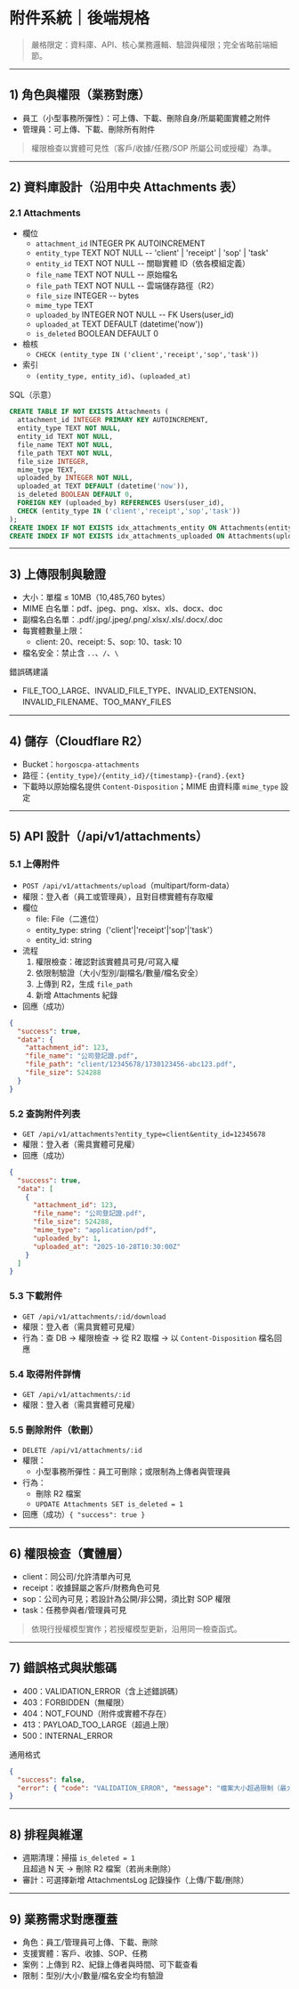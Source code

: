 # 附件系統｜後端規格

> 嚴格限定：資料庫、API、核心業務邏輯、驗證與權限；完全省略前端細節。

---

## 1) 角色與權限（業務對應）
- 員工（小型事務所彈性）：可上傳、下載、刪除自身/所屬範圍實體之附件
- 管理員：可上傳、下載、刪除所有附件

> 權限檢查以實體可見性（客戶/收據/任務/SOP 所屬公司或授權）為準。

---

## 2) 資料庫設計（沿用中央 Attachments 表）

### 2.1 Attachments
- 欄位
  - `attachment_id` INTEGER PK AUTOINCREMENT
  - `entity_type` TEXT NOT NULL       -- 'client' | 'receipt' | 'sop' | 'task'
  - `entity_id` TEXT NOT NULL         -- 關聯實體 ID（依各模組定義）
  - `file_name` TEXT NOT NULL         -- 原始檔名
  - `file_path` TEXT NOT NULL         -- 雲端儲存路徑（R2）
  - `file_size` INTEGER               -- bytes
  - `mime_type` TEXT
  - `uploaded_by` INTEGER NOT NULL    -- FK Users(user_id)
  - `uploaded_at` TEXT DEFAULT (datetime('now'))
  - `is_deleted` BOOLEAN DEFAULT 0
- 檢核
  - `CHECK (entity_type IN ('client','receipt','sop','task'))`
- 索引
  - `(entity_type, entity_id)`、`(uploaded_at)`

SQL（示意）
```sql
CREATE TABLE IF NOT EXISTS Attachments (
  attachment_id INTEGER PRIMARY KEY AUTOINCREMENT,
  entity_type TEXT NOT NULL,
  entity_id TEXT NOT NULL,
  file_name TEXT NOT NULL,
  file_path TEXT NOT NULL,
  file_size INTEGER,
  mime_type TEXT,
  uploaded_by INTEGER NOT NULL,
  uploaded_at TEXT DEFAULT (datetime('now')),
  is_deleted BOOLEAN DEFAULT 0,
  FOREIGN KEY (uploaded_by) REFERENCES Users(user_id),
  CHECK (entity_type IN ('client','receipt','sop','task'))
);
CREATE INDEX IF NOT EXISTS idx_attachments_entity ON Attachments(entity_type, entity_id);
CREATE INDEX IF NOT EXISTS idx_attachments_uploaded ON Attachments(uploaded_at);
```

---

## 3) 上傳限制與驗證
- 大小：單檔 ≤ 10MB（10,485,760 bytes）
- MIME 白名單：pdf、jpeg、png、xlsx、xls、docx、doc
- 副檔名白名單：.pdf/.jpg/.jpeg/.png/.xlsx/.xls/.docx/.doc
- 每實體數量上限：
  - client: 20、receipt: 5、sop: 10、task: 10
- 檔名安全：禁止含 `..`、`/`、`\`

錯誤碼建議
- FILE_TOO_LARGE、INVALID_FILE_TYPE、INVALID_EXTENSION、INVALID_FILENAME、TOO_MANY_FILES

---

## 4) 儲存（Cloudflare R2）
- Bucket：`horgoscpa-attachments`
- 路徑：`{entity_type}/{entity_id}/{timestamp}-{rand}.{ext}`
- 下載時以原始檔名提供 `Content-Disposition`；MIME 由資料庫 `mime_type` 設定

---

## 5) API 設計（/api/v1/attachments）

### 5.1 上傳附件
- `POST /api/v1/attachments/upload`（multipart/form-data）
- 權限：登入者（員工或管理員），且對目標實體有存取權
- 欄位
  - file: File（二進位）
  - entity_type: string（'client'|'receipt'|'sop'|'task'）
  - entity_id: string
- 流程
  1) 權限檢查：確認對該實體具可見/可寫入權
  2) 依限制驗證（大小/型別/副檔名/數量/檔名安全）
  3) 上傳到 R2，生成 `file_path`
  4) 新增 Attachments 紀錄
- 回應（成功）
```json
{
  "success": true,
  "data": {
    "attachment_id": 123,
    "file_name": "公司登記證.pdf",
    "file_path": "client/12345678/1730123456-abc123.pdf",
    "file_size": 524288
  }
}
```

### 5.2 查詢附件列表
- `GET /api/v1/attachments?entity_type=client&entity_id=12345678`
- 權限：登入者（需具實體可見權）
- 回應（成功）
```json
{
  "success": true,
  "data": [
    {
      "attachment_id": 123,
      "file_name": "公司登記證.pdf",
      "file_size": 524288,
      "mime_type": "application/pdf",
      "uploaded_by": 1,
      "uploaded_at": "2025-10-28T10:30:00Z"
    }
  ]
}
```

### 5.3 下載附件
- `GET /api/v1/attachments/:id/download`
- 權限：登入者（需具實體可見權）
- 行為：查 DB → 權限檢查 → 從 R2 取檔 → 以 `Content-Disposition` 檔名回應

### 5.4 取得附件詳情
- `GET /api/v1/attachments/:id`
- 權限：登入者（需具實體可見權）

### 5.5 刪除附件（軟刪）
- `DELETE /api/v1/attachments/:id`
- 權限：
  - 小型事務所彈性：員工可刪除；或限制為上傳者與管理員
- 行為：
  - 刪除 R2 檔案
  - `UPDATE Attachments SET is_deleted = 1`
- 回應（成功）`{ "success": true }`

---

## 6) 權限檢查（實體層）
- client：同公司/允許清單內可見
- receipt：收據歸屬之客戶/財務角色可見
- sop：公司內可見；若設計為公開/非公開，須比對 SOP 權限
- task：任務參與者/管理員可見

> 依現行授權模型實作；若授權模型更新，沿用同一檢查函式。

---

## 7) 錯誤格式與狀態碼
- 400：VALIDATION_ERROR（含上述錯誤碼）
- 403：FORBIDDEN（無權限）
- 404：NOT_FOUND（附件或實體不存在）
- 413：PAYLOAD_TOO_LARGE（超過上限）
- 500：INTERNAL_ERROR

通用格式
```json
{
  "success": false,
  "error": { "code": "VALIDATION_ERROR", "message": "檔案大小超過限制（最大 10MB）" }
}
```

---

## 8) 排程與維運
- 週期清理：掃描 `is_deleted = 1` 且超過 N 天 → 刪除 R2 檔案（若尚未刪除）
- 審計：可選擇新增 AttachmentsLog 記錄操作（上傳/下載/刪除）

---

## 9) 業務需求對應覆蓋
- 角色：員工/管理員可上傳、下載、刪除
- 支援實體：客戶、收據、SOP、任務
- 案例：上傳到 R2、紀錄上傳者與時間、可下載查看
- 限制：型別/大小/數量/檔名安全均有驗證

